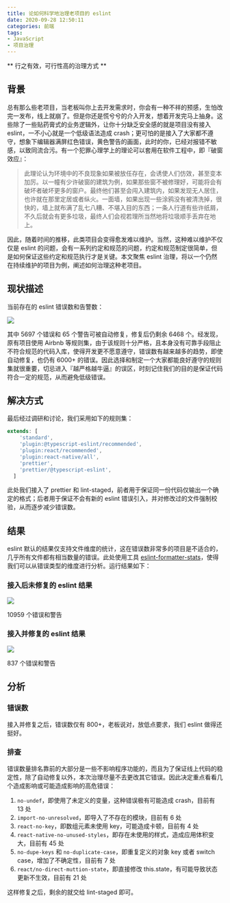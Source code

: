 ```yaml
---
title: 论如何科学地治理老项目的 eslint
date: 2020-09-28 12:50:11
categories: 前端
tags:
- JavaScript
- 项目治理
---
```


** 行之有效，可行性高的治理方式 **

<!-- more -->

## 背景

总有那么些老项目，当老板叫你上去开发需求时，你会有一种不祥的预感，生怕改完一发布，线上就崩了。但是你还是慌兮兮的介入开发，想着开发完马上抽身。这些除了一些贴药膏式的业务逻辑外，让你十分缺乏安全感的就是项目没有接入 eslint，一不小心就是一个低级语法造成 crash；更可怕的是接入了大家都不遵守，想象下编辑器满屏红色错误，黄色警告的画面，此时的你，已经对报错不敏感，以致同流合污。有一个犯罪心理学上的理论可以套用在软件工程中，即『破窗效应』：

> 此理论认为环境中的不良现象如果被放任存在，会诱使人们仿效，甚至变本加厉。以一幢有少许破窗的建筑为例，如果那些窗不被修理好，可能将会有破坏者破坏更多的窗户。最终他们甚至会闯入建筑内，如果发现无人居住，也许就在那里定居或者纵火。一面墙，如果出现一些涂鸦没有被清洗掉，很快的，墙上就布满了乱七八糟、不堪入目的东西；一条人行道有些许纸屑，不久后就会有更多垃圾，最终人们会视若理所当然地将垃圾顺手丢弃在地上。

因此，随着时间的推移，此类项目会变得愈发难以维护。当然，这种难以维护不仅仅是 eslint 的问题，会有一系列约定和规范的问题，约定和规范制定很简单，但是如何保证这些约定和规范执行才是关键。本文聚焦 eslint 治理，将以一个仍然在持续维护的项目为例，阐述如何治理这种老项目。



## 现状描述

当前存在的 eslint 错误数和告警数：

![](/images/eslint1.png)

其中 5697 个错误和 65 个警告可被自动修复，修复后仍剩余 6468 个。经发现，原有项目使用 Airbnb 等规则集，由于该规则十分严格，且本身没有可靠手段阻止不符合规范的代码入库，使得开发更不愿意遵守，错误数有越来越多的趋势，即使自动修复，也仍有 6000+ 的错误。因此选择和制定一个大家都能良好遵守的规则集就很重要，切忌进入『越严格越牛逼』的误区，时刻记住我们的目的是保证代码符合一定的规范，从而避免低级错误。



## 解决方式

最后经过调研和讨论，我们采用如下的规则集：

```js
extends: [
    'standard',
    'plugin:@typescript-eslint/recommended',
    'plugin:react/recommended',
    'plugin:react-native/all',
    'prettier',
    'prettier/@typescript-eslint',
  ]
```



此处我们接入了 prettier 和 lint-staged，前者用于保证同一份代码仅输出一个确定的格式；后者用于保证不会有新的 eslint 错误引入，并对修改过的文件强制校验，从而逐步减少错误数。



## 结果

eslint 默认的结果仅支持文件维度的统计，这在错误数非常多的项目是不适合的，几乎所有文件都有相当数量的错误。此处使用工具 [eslint-formatter-stats](https://www.npmjs.com/package/eslint-formatter-stats)，使得我们可以从错误类型的维度进行分析。运行结果如下：

### 接入后未修复的 eslint 结果

![](/images/eslint2.png)

10959 个错误和警告

### 接入并修复的 eslint 结果

![](/images/eslint3.jpg)

837 个错误和警告



## 分析

### 错误数

接入并修复之后，错误数仅有 800+，老板说对，放低点要求，我们 eslint 做得还挺好。

### 排查
错误数量排名靠前的大部分是一些不影响程序功能的，而且为了保证线上代码的稳定性，除了自动修复以外，本次治理尽量不去更改其它错误。因此决定重点看看几个造成影响或可能造成影响的高危错误：


1. `no-undef`，即使用了未定义的变量，这种错误极有可能造成 crash，目前有 13 处
2. `import-no-unresolved`，即导入了不存在的模块，目前有 6 处
3. `react-no-key`，即数组元素未使用 key，可能造成卡顿，目前有 4 处
4. `react-native-no-unused-styles`，即存在未使用的样式，造成应用体积变大，目前有 45 处
5. `no-dupe-keys` 和 `no-duplicate-case`，即重复定义的对象 key 或者 switch case，增加了不确定性，目前有 7 处
6. `react/no-direct-muttion-state`，即直接修改 this.state，有可能导致状态更新不生效，目前有 21 处



这样修复之后，剩余的就交给 lint-staged 即可。